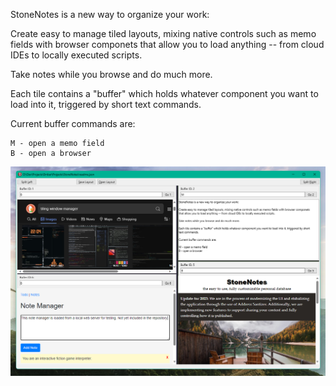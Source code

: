 StoneNotes is a new way to organize your work:

Create easy to manage tiled layouts, mixing native controls such as memo fields with browser componets
that allow you to load anything -- from cloud IDEs to locally executed scripts.

Take notes while you browse and do much more.

Each tile contains a "buffer" which holds whatever component you want to load into it, triggered by short
text commands.

Current buffer commands are:
```
M - open a memo field
B - open a browser
```
<img src="screenshot.png"/>
